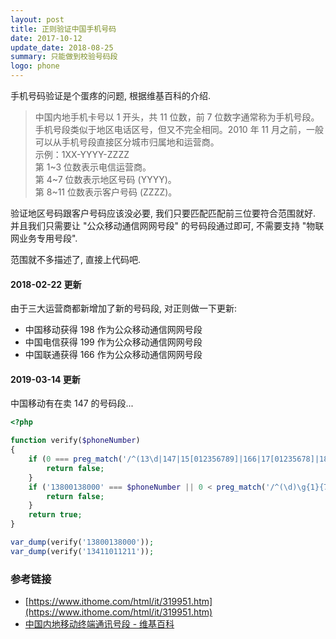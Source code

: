 ```yaml
---
layout: post
title: 正则验证中国手机号码
date: 2017-10-12
update_date: 2018-08-25
summary: 只能做到校验号码段
logo: phone
---
```


手机号码验证是个蛋疼的问题, 根据维基百科的介绍.

> 中国内地手机卡号以 1 开头，共 11 位数，前 7 位数字通常称为手机号段。手机号段类似于地区电话区号，但又不完全相同。2010 年 11 月之前，一般可以从手机号段直接区分城市归属地和运营商。<br> 示例：1XX-YYYY-ZZZZ<br>第 1~3 位数表示电信运营商。<br>第 4~7 位数表示地区号码 (YYYY)。<br>第 8~11 位数表示客户号码 (ZZZZ)。

验证地区号码跟客户号码应该没必要, 我们只要匹配匹配前三位要符合范围就好. 并且我们只需要让 "公众移动通信网网号段" 的号码段通过即可, 不需要支持 "物联网业务专用号段".

范围就不多描述了, 直接上代码吧.

#### 2018-02-22 更新

由于三大运营商都新增加了新的号码段, 对正则做一下更新:
- 中国移动获得 198 作为公众移动通信网网号段
- 中国电信获得 199 作为公众移动通信网网号段
- 中国联通获得 166 作为公众移动通信网网号段

#### 2019-03-14 更新
中国移动有在卖 147 的号码段...

```php
<?php

function verify($phoneNumber)
{
    if (0 === preg_match('/^(13\d|147|15[012356789]|166|17[01235678]|18\d|19[89])\d{8}$/', $phoneNumber)) {
        return false;
    }
    if ('13800138000' === $phoneNumber || 0 < preg_match('/^(\d)\g{1}{7}$/', substr($phoneNumber, 3))) {
        return false;
    }
    return true;
}

var_dump(verify('13800138000'));
var_dump(verify('13411011211'));
```

### 参考链接
- [https://www.ithome.com/html/it/319951.htm](https://www.ithome.com/html/it/319951.htm)
- [中国内地移动终端通讯号段 - 维基百科](https://zh.wikipedia.org/wiki/%E4%B8%AD%E5%9B%BD%E5%86%85%E5%9C%B0%E7%A7%BB%E5%8A%A8%E7%BB%88%E7%AB%AF%E9%80%9A%E8%AE%AF%E5%8F%B7%E7%A0%81)
